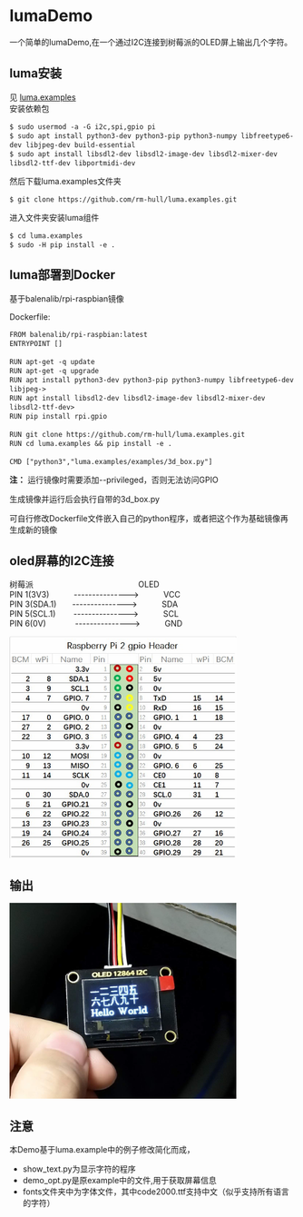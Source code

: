 # lumaDemo
一个简单的lumaDemo,在一个通过I2C连接到树莓派的OLED屏上输出几个字符。

## luma安装
见 [luma.examples](https://github.com/rm-hull/luma.examples)  
安装依赖包

```
$ sudo usermod -a -G i2c,spi,gpio pi
$ sudo apt install python3-dev python3-pip python3-numpy libfreetype6-dev libjpeg-dev build-essential
$ sudo apt install libsdl2-dev libsdl2-image-dev libsdl2-mixer-dev libsdl2-ttf-dev libportmidi-dev
```

然后下载luma.examples文件夹  

```
$ git clone https://github.com/rm-hull/luma.examples.git
```

进入文件夹安装luma组件  

```
$ cd luma.examples
$ sudo -H pip install -e .
```

## luma部署到Docker
基于balenalib/rpi-raspbian镜像

Dockerfile:

```
FROM balenalib/rpi-raspbian:latest
ENTRYPOINT []

RUN apt-get -q update
RUN apt-get -q upgrade
RUN apt install python3-dev python3-pip python3-numpy libfreetype6-dev libjpeg->
RUN apt install libsdl2-dev libsdl2-image-dev libsdl2-mixer-dev libsdl2-ttf-dev>
RUN pip install rpi.gpio

RUN git clone https://github.com/rm-hull/luma.examples.git
RUN cd luma.examples && pip install -e .

CMD ["python3","luma.examples/examples/3d_box.py"]
```

**注：** 运行镜像时需要添加--privileged，否则无法访问GPIO

生成镜像并运行后会执行自带的3d_box.py

可自行修改Dockerfile文件嵌入自己的python程序，或者把这个作为基础镜像再生成新的镜像

## oled屏幕的I2C连接
树莓派                                                OLED    
PIN 1(3V3)           --------------->           VCC    
PIN 3(SDA.1)       --------------->           SDA    
PIN 5(SCL.1)        --------------->           SCL    
PIN 6(0V)              --------------->           GND  


<img src="gpio.png" width="400" alt="GPIO引脚图"/>

## 输出
<img src="output.jpg" width="400" alt="输出图"/>

## 注意
本Demo基于luma.example中的例子修改简化而成，  
* show_text.py为显示字符的程序
* demo_opt.py是原example中的文件,用于获取屏幕信息
* fonts文件夹中为字体文件，其中code2000.ttf支持中文（似乎支持所有语言的字符）
